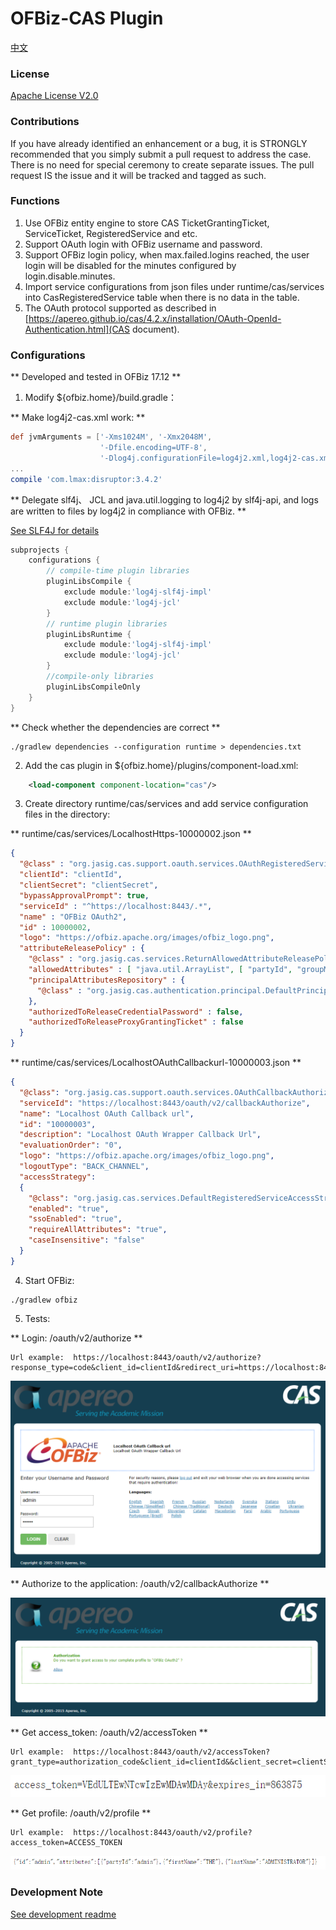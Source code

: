 OFBiz-CAS Plugin
====
[中文](README_zh.md)


### License
[Apache License V2.0](LICENSE.txt)


### Contributions
If you have already identified an enhancement or a bug, it is STRONGLY recommended that you simply submit a pull request to address the case. There is no need for special ceremony to create separate issues. The pull request IS the issue and it will be tracked and tagged as such.


### Functions
1. Use OFBiz entity engine to store CAS TicketGrantingTicket, ServiceTicket, RegisteredService and etc.
2. Support OAuth login with OFBiz username and password.
3. Support OFBiz login policy, when max.failed.logins reached, the user login will be disabled for the minutes configured by login.disable.minutes.
4. Import service configurations from json files under runtime/cas/services into CasRegisteredService table when there is no data in the table.
5. The OAuth protocol supported as described in [https://apereo.github.io/cas/4.2.x/installation/OAuth-OpenId-Authentication.html](CAS document).


### Configurations

** Developed and tested in OFBiz 17.12 **

1. Modify ${ofbiz.home}/build.gradle：

** Make log4j2-cas.xml work: **

```groovy
def jvmArguments = ['-Xms1024M', '-Xmx2048M',
                    '-Dfile.encoding=UTF-8',
                    '-Dlog4j.configurationFile=log4j2.xml,log4j2-cas.xml']
...
compile 'com.lmax:disruptor:3.4.2'
```

** Delegate slf4j、 JCL and java.util.logging to log4j2 by slf4j-api, and logs are written to files by log4j2 in compliance with OFBiz. **

[See SLF4J for details](https://www.slf4j.org/legacy.html)

```groovy
subprojects {
    configurations {
        // compile-time plugin libraries
        pluginLibsCompile {
            exclude module:'log4j-slf4j-impl'
            exclude module:'log4j-jcl'
        }
        // runtime plugin libraries
        pluginLibsRuntime {
            exclude module:'log4j-slf4j-impl'
            exclude module:'log4j-jcl'
        }
        //compile-only libraries
        pluginLibsCompileOnly
    }
}
```

** Check whether the dependencies are correct **

```
./gradlew dependencies --configuration runtime > dependencies.txt
```

2. Add the cas plugin in ${ofbiz.home}/plugins/component-load.xml:

```xml
    <load-component component-location="cas"/>
```

3. Create directory runtime/cas/services and add service configuration files in the directory:

** runtime/cas/services/LocalhostHttps-10000002.json **

```json
{
  "@class" : "org.jasig.cas.support.oauth.services.OAuthRegisteredService",
  "clientId": "clientId",
  "clientSecret": "clientSecret",
  "bypassApprovalPrompt": true,
  "serviceId" : "^https://localhost:8443/.*",
  "name" : "OFBiz OAuth2",
  "id" : 10000002,
  "logo": "https://ofbiz.apache.org/images/ofbiz_logo.png",
  "attributeReleasePolicy" : {
    "@class" : "org.jasig.cas.services.ReturnAllowedAttributeReleasePolicy",
    "allowedAttributes" : [ "java.util.ArrayList", [ "partyId", "groupMembership", "firstName", "lastName" ] ],
    "principalAttributesRepository" : {
      "@class" : "org.jasig.cas.authentication.principal.DefaultPrincipalAttributesRepository"
    },
    "authorizedToReleaseCredentialPassword" : false,
    "authorizedToReleaseProxyGrantingTicket" : false
  }
}
```

** runtime/cas/services/LocalhostOAuthCallbackurl-10000003.json **

```json
{
  "@class": "org.jasig.cas.support.oauth.services.OAuthCallbackAuthorizeService",
  "serviceId": "https://localhost:8443/oauth/v2/callbackAuthorize",
  "name": "Localhost OAuth Callback url",
  "id": "10000003",
  "description": "Localhost OAuth Wrapper Callback Url",
  "evaluationOrder": "0",
  "logo": "https://ofbiz.apache.org/images/ofbiz_logo.png",
  "logoutType": "BACK_CHANNEL",
  "accessStrategy":
  {
    "@class": "org.jasig.cas.services.DefaultRegisteredServiceAccessStrategy",
    "enabled": "true",
    "ssoEnabled": "true",
    "requireAllAttributes": "true",
    "caseInsensitive": "false"
  }
}
```

4. Start OFBiz:

```
./gradlew ofbiz
```

5. Tests:

** Login: /oauth/v2/authorize **

```
Url example:  https://localhost:8443/oauth/v2/authorize?response_type=code&client_id=clientId&redirect_uri=https://localhost:8443/webtools/control/ping
```

![](./cas-4.2.7-login.png)


** Authorize to the application: /oauth/v2/callbackAuthorize **

![](./cas-4.2.7-callback.png)


** Get access_token: /oauth/v2/accessToken **

```
Url example:  https://localhost:8443/oauth/v2/accessToken?grant_type=authorization_code&client_id=clientId&&client_secret=clientSecret&redirect_uri=https://localhost:8443/webtools/control/ping&code=CODE
```

![](./cas-4.2.7-accesstoken.png)


** Get profile: /oauth/v2/profile **

```
Url example:  https://localhost:8443/oauth/v2/profile?access_token=ACCESS_TOKEN
```

![](./cas-4.2.7-profile.png)



### Development Note

[See development readme](DEV_README.md)
